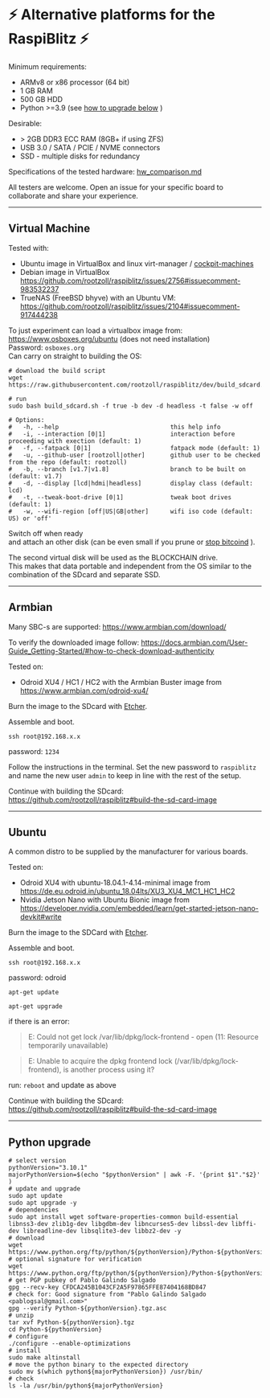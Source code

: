# ⚡️ Alternative platforms for the RaspiBlitz ⚡️

Minimum requirements:
* ARMv8 or x86 processor (64 bit)
* 1 GB RAM
* 500 GB HDD
* Python >=3.9 (see [how to upgrade below](#python-upgrade) )

Desirable:
* \> 2GB DDR3 ECC RAM (8GB+ if using ZFS)
* USB 3.0 / SATA / PCIE / NVME connectors
* SSD - multiple disks for redundancy

Specifications of the tested hardware: [hw_comparison.md](hw_comparison.md)

All testers are welcome. Open an issue for your specific board to collaborate and share your experience.

---
## Virtual Machine
Tested with: 
* Ubuntu image in VirtualBox and linux virt-manager / [cockpit-machines](https://github.com/cockpit-project/cockpit-machines)
* Debian image in VirtualBox https://github.com/rootzoll/raspiblitz/issues/2756#issuecomment-983532237
* TrueNAS (FreeBSD bhyve) with an Ubuntu VM: https://github.com/rootzoll/raspiblitz/issues/2104#issuecomment-917444238

To just experiment can load a virtualbox image from: https://www.osboxes.org/ubuntu (does not need installation)  
Password: `osboxes.org`  
Can carry on straight to building the OS:

```
# download the build script
wget https://raw.githubusercontent.com/rootzoll/raspiblitz/dev/build_sdcard.sh

# run
sudo bash build_sdcard.sh -f true -b dev -d headless -t false -w off

# Options:
#   -h, --help                               this help info
#   -i, --interaction [0|1]                  interaction before proceeding with exection (default: 1)
#   -f, --fatpack [0|1]                      fatpack mode (default: 1)
#   -u, --github-user [rootzoll|other]       github user to be checked from the repo (default: rootzoll)
#   -b, --branch [v1.7|v1.8]                 branch to be built on (default: v1.7)
#   -d, --display [lcd|hdmi|headless]        display class (default: lcd)
#   -t, --tweak-boot-drive [0|1]             tweak boot drives (default: 1)
#   -w, --wifi-region [off|US|GB|other]      wifi iso code (default: US) or 'off'
```

Switch off when ready   
and attach an other disk (can be even small if you prune or [stop bitcoind](https://github.com/rootzoll/raspiblitz/issues/1500#issuecomment-982779830) ).

The second virtual disk will be used as the BLOCKCHAIN drive.  
This makes that data portable and independent from the OS similar to the combination of the SDcard and separate SSD.

---
## Armbian
Many SBC-s are supported:
https://www.armbian.com/download/

To verify the downloaded image follow: https://docs.armbian.com/User-Guide_Getting-Started/#how-to-check-download-authenticity

Tested on:
* Odroid XU4 / HC1 / HC2 with the Armbian Buster image from https://www.armbian.com/odroid-xu4/

Burn the image to the SDcard with [Etcher](https://www.balena.io/etcher/).

Assemble and boot.  

`ssh root@192.168.x.x`

password: `1234`

Follow the instructions in the terminal. Set the new password to `raspiblitz` and name the new user `admin` to keep in line with the rest of the setup.

Continue with building the SDcard: https://github.com/rootzoll/raspiblitz#build-the-sd-card-image

---

## Ubuntu
A common distro to be supplied by the manufacturer for various boards.

Tested on:
* Odroid XU4 with ubuntu-18.04.1-4.14-minimal image from https://de.eu.odroid.in/ubuntu_18.04lts/XU3_XU4_MC1_HC1_HC2
* Nvidia Jetson Nano with Ubuntu Bionic image from https://developer.nvidia.com/embedded/learn/get-started-jetson-nano-devkit#write

Burn the image to the SDCard with [Etcher](https://www.balena.io/etcher/).

Assemble and boot.

`ssh root@192.168.x.x`

password: odroid

`apt-get update`

`apt-get upgrade`

if there is an error:
>E: Could not get lock /var/lib/dpkg/lock-frontend - open (11: Resource temporarily unavailable)

>E: Unable to acquire the dpkg frontend lock (/var/lib/dpkg/lock-frontend), is another process using it?

run:
`reboot` and update as above

Continue with building the SDcard: https://github.com/rootzoll/raspiblitz#build-the-sd-card-image

---

## Python upgrade 

```
# select version 
pythonVersion="3.10.1"
majorPythonVersion=$(echo "$pythonVersion" | awk -F. '{print $1"."$2}' )
# update and upgrade
sudo apt update
sudo apt upgrade -y
# dependencies
sudo apt install wget software-properties-common build-essential libnss3-dev zlib1g-dev libgdbm-dev libncurses5-dev libssl-dev libffi-dev libreadline-dev libsqlite3-dev libbz2-dev -y
# download
wget https://www.python.org/ftp/python/${pythonVersion}/Python-${pythonVersion}.tgz
# optional signature for verification
wget https://www.python.org/ftp/python/${pythonVersion}/Python-${pythonVersion}.tgz.asc
# get PGP pubkey of Pablo Galindo Salgado
gpg --recv-key CFDCA245B1043CF2A5F97865FFE87404168BD847
# check for: Good signature from "Pablo Galindo Salgado <pablogsal@gmail.com>"
gpg --verify Python-${pythonVersion}.tgz.asc
# unzip
tar xvf Python-${pythonVersion}.tgz
cd Python-${pythonVersion}
# configure
./configure --enable-optimizations
# install
sudo make altinstall
# move the python binary to the expected directory
sudo mv $(which python${majorPythonVersion}) /usr/bin/
# check
ls -la /usr/bin/python${majorPythonVersion}
```
